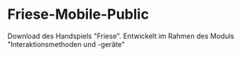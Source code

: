 # Friese-Mobile-Public
Download des Handspiels "Friese". Entwickelt im Rahmen des Moduls "Interaktionsmethoden und -geräte"
